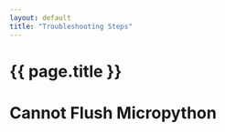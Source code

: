 ```yaml
---
layout: default
title: "Troubleshooting Steps"
---
```


{{ page.title }}
================

# Cannot Flush Micropython
